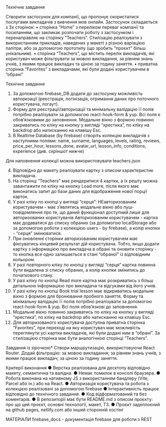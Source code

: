 Технічне завдання

Створити застосунок для компанії, що пропонує скористатися послугами викладачів з вивчення мов онлайн. Застосунок складається з 3х сторінок:
• сторінка “Home” з переліком переваг компанії та посиланням, що закликає розпочати роботу з застосунком і перенаправляє на сторінку “Teachers”. Стилізацію реалізувати з використанням прикладів, наведених у макеті з різною варіацією палітри, або за допомогою прототипу (що зробить “проєкт” більш унікальним).
• сторінка “Teachers”, що містить перелік викладачів, які користувач може фільтрувати за мовою викладання, за рівнем знань учнів, з якими працює викладач та ціною за годину заняття.
• приватна сторінка “Favorites” з викладачами, які були додані користувачем в “обрані”

Технічне завдання

1. За допомогою firebase_DB додати до застосунку можливість авторизації (реєстрація, логінізація, отримання даних про поточного користувача, логаут).
2. Форму для реєстрації/авторизації та мінімальну валідацію її полів потрібно реалізувати за допомогою react-hook-form & yup. Всі поля є обовʼязковими до заповнення. Модальне вікно з формою повинно закриватись по кліку на кнопку у вигляді “хрестика”, по кліку на backdrop або натисканню на клавішу Esc.
3. В Realtime Database (by firebase) створіть колекцію викладачів з наступними полями: name, surname, languages, levels, rating, reviews, price_per_hour, lessons_done, avatar_url, lesson_info, conditions, experience (див. скріншот нижче)

Для наповнення колекції можна використовувати teachers.json

4. Відповідно до макету реалізувати картку з описом характеристик викладача.
5. На сторінці “Teachers” має рендеритися 4 картки, а їх решту можна завантажити по кліку на кнопку Load more, після якого має виконатись запит до бази даних для відображення нової порції карток.
6. У разі кліку по кнопці у вигляді “серця”:
   НЕавторизованим користувачем - має зʼявлятись модальне вікно або пуш-повідомлення про те, що даний функціонал доступний лише для авторизованих користувачів
   Авторизованим користувачем - картка має додаватися до списку обраних (за допомогою localStorage або за допомогою роботи з колекцією users - by firebase), а колір кнопки - “серця” змінюватися.
7. При оновленні сторінки авторизованим користувачем має фіксуватись кінцевий результат дій користувача. Тобто, якщо додати картку з інформацією про викладача в обрані та оновити сторінку - то кнопка все одно залишається в стані “обраної” із відповідним кольором.
8. У разі повторного кліку по кнопці у вигляді “серця” картка повинна бути видалена зі списку обраних, а колір кнопки змінитись до початкового стану.
9. У разі кліку по кнопці Read more картка має розкриватись з більш детальною інформацією про викладача та відгуками від його учнів.
10. У разі кліку по кнопці Book trial lesson має відкриватись модальне вікно з формою для бронювання пробного заняття. Форму та мінімальну валідацію її полів потрібно реалізувати за допомогою react-hook-form & yup. Всі поля обовʼязкові до заповнення.
11. Модальне вікно повинно закриватись по кліку на кнопку у вигляді “хрестика”, по кліку на backdrop або натисканню на клавішу Esc.
12. Для авторизованого користувача доступна приватна сторінка “Favorites”, при переході на яку користувач має можливість переглянути усі картки викладачів, які були додані ним в “обрані”. За стилізацією сторінка має бути аналогічною сторінці “Teachers”.

Завдання із зірочкою\*
Створи маршрутизацію, використовуючи React Router.
Додай фільтрацію: за мовою викладання; за рівнем знань учнів, з якими працює викладач; за ціною за годину заняття.

Критерії виконання
● Верстка реалізована для десктопу відповідно макету, семантична та валідна.
● Немає помилок в консолі браузера.
● Робота виконана на нативному JS з використанням бандлеру (Vite, Parcel або ін.) або на React.
● Авторизація користувача та робота з колекцією реалізовані за допомогою firebase
● Інтерактивність працює відповідно до технічного завдання.
● Код відформатований та без коментарів.
● В репозиторії має бути README.md з описом проєкту: про що цей проєкт, основні технології, макет, ТЗ.
● Проєкт задеплоєний на github pages, netlify.com або інший сторонній хостінг

МАТЕРІАЛИ
firebase_docs - документація firebase для роботи з REST

